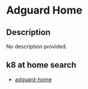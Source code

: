 # Adguard Home

## Description

No description provided.

## k8 at home search

- [adguard-home](https://nanne.dev/k8s-at-home-search/#/adguard-home)
